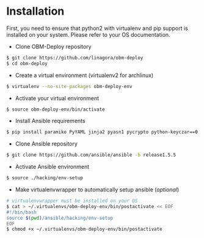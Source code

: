 Installation
============

First, you need to ensure that python2 with virtualenv and pip support is installed on your system. Please refer to your OS documentation.

* Clone OBM-Deploy repository
```.bash
$ git clone https://github.com/linagora/obm-deploy
$ cd obm-deploy
```
* Create a virtual environment (virtualenv2 for archlinux)
```.bash
$ virtualenv --no-site-packages obm-deploy-env
```
* Activate your virtual environment
```.bash
$ source obm-deploy-env/bin/activate
```
* Install Ansible requirements
```.bash
$ pip install paramiko PyYAML jinja2 pyasn1 pycrypto python-keyczar==0.71b
```
* Clone Ansible repository
```.bash
$ git clone https://github.com/ansible/ansible -b release1.5.5
```
* Activate Ansible environment
```.bash
$ source ./hacking/env-setup
```
* Make virtualenvwrapper to automatically setup ansible (_optional_)
```.bash
# virtualenvwrapper must be installed on your OS
$ cat > ~/.virtualenvs/obm-deploy-env/bin/postactivate << EOF
#!/bin/bash
source $(pwd)/ansible/hacking/env-setup
EOF
$ chmod +x ~/.virtualenvs/obm-deploy-env/bin/postactivate
```
